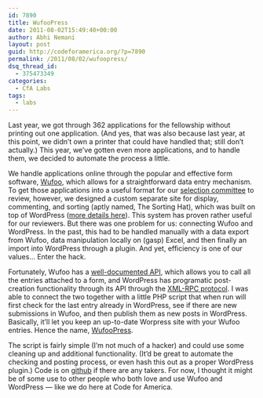 ```yaml
---
id: 7890
title: WufooPress
date: 2011-08-02T15:49:40+00:00
author: Abhi Nemani
layout: post
guid: http://codeforamerica.org/?p=7890
permalink: /2011/08/02/wufoopress/
dsq_thread_id:
  - 375473349
categories:
  - CfA Labs
tags:
  - labs
---
```

Last year, we got through 362 applications for the fellowship without printing out one application. (And yes, that was also because last year, at this point, we didn&#8217;t own a printer that could have handled that; still don&#8217;t actually.) This year, we&#8217;ve gotten even more applications, and to handle them, we decided to automate the process a little.

[<img class="alignright size-medium wp-image-7896" title="wufoo" src="http://codeforamerica.org/wp-content/uploads/2011/08/wufoo-300x177.jpg" alt="" />](http://codeforamerica.org/wp-content/uploads/2011/08/wufoo.jpeg)We handle applications online through the popular and effective form software, [Wufoo](http://wufoo.com), which allows for a straightforward data entry mechanism. To get those applications into a useful format for our [selection committee](http://codeforamerica.org/2011/04/13/2012-fellow-selection-committee/) to review, however, we designed a custom separate site for display, commenting, and sorting (aptly named, The Sorting Hat), which was built on top of WordPress ([more details here](http://codeforamerica.org/2010/09/09/getting-to-23-our-attempt-at-a-more-modern-selection-process/)). This system has proven rather useful for our reviewers. But there was one problem for us: connecting Wufoo and WordPress. In the past, this had to be handled manually with a data export from Wufoo, data manipulation locally on (gasp) Excel, and then finally an import into WordPress through a plugin. And yet, efficiency is one of our values&#8230; Enter the hack.

Fortunately, Wufoo has a [well-documented API](http://wufoo.com/docs/api/v3/), which allows you to call all the entries attached to a form, and WordPress has programatic post-creation functionality through its API through the [XML-RPC protocol](http://codex.wordpress.org/XML-RPC_Support). I was able to connect the two together with a little PHP script that when run will first check for the last entry already in WordPress, see if there are new submissions in Wufoo, and then publish them as new posts in WordPress. Basically, it&#8217;ll let you keep an up-to-date Worpress site with your Wufoo entries. Hence the name, [WufooPress](https://github.com/codeforamerica/Wufoopress).

The script is fairly simple (I&#8217;m not much of a hacker) and could use some cleaning up and additional functionality. (It&#8217;d be great to automate the checking and posting process, or even hash this out as a proper WordPress plugin.) Code is on [github](https://github.com/codeforamerica/Wufoopress) if there are any takers. For now, I thought it might be of some use to other people who both love and use Wufoo and WordPress &#8212; like we do here at Code for America.